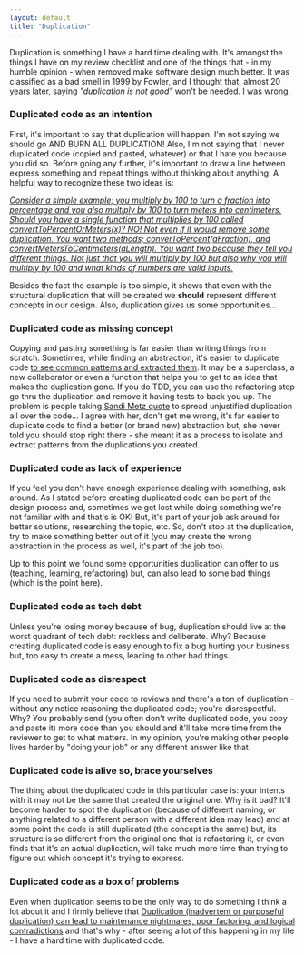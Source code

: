 ```yaml
---
layout: default
title: "Duplication"
---
```


Duplication is something I have a hard time dealing with. It's amongst the things I have on my review checklist and one of the things that - in my humble opinion - when removed make software design much better. It was classified as a bad smell in 1999 by Fowler, and I thought that, almost 20 years later, saying *"duplication is not good"* won't be needed. I was wrong.

### Duplicated code as an intention

First, it's important to say that duplication will happen. I'm not saying we should go AND BURN ALL DUPLICATION! Also, I'm not saying that I never duplicated code (copied and pasted, whatever) or that I hate you because you did so. Before going any further, it's important to draw a line between express something and repeat things without thinking about anything. A helpful way to recognize these two ideas is:

*[Consider a simple example; you multiply by 100 to turn a fraction into percentage and you also multiply by 100 to turn meters into centimeters. Should you have a single function that multiplies by 100 called convertToPercentOrMeters(x)? NO! Not even if it would remove some duplication. You want two methods; converToPercent(aFraction), and convertMetersToCentimeters(aLength). You want two because they tell you different things. Not just that you will multiply by 100 but also why you will multiply by 100 and what kinds of numbers are valid inputs.](http://www.extremeprogramming.org/rules/simple.html)*

Besides the fact the example is too simple, it shows that even with the structural duplication that will be created we **should** represent different concepts in our design. Also, duplication gives us some opportunities...

### Duplicated code as missing concept

Copying and pasting something is far easier than writing things from scratch. Sometimes, while finding an abstraction, it's easier to duplicate code [to see common patterns and extracted them](https://martinfowler.com/ieeeSoftware/repetition.pdf). It may be a superclass, a new collaborator or even a function that helps you to get to an idea that makes the duplication gone. If you do TDD, you can use the refactoring step go thru the duplication and remove it having tests to back you up. The problem is people taking [Sandi Metz quote](https://www.sandimetz.com/blog/2016/1/20/the-wrong-abstraction) to spread unjustified duplication all over the code... I agree with her, don't get me wrong, it's far easier to duplicate code to find a better (or brand new) abstraction but, she never told you should stop right there - she meant it as a process to isolate and extract patterns from the duplications you created.

### Duplicated code as lack of experience

If you feel you don't have enough experience dealing with something, ask around. As I stated before creating duplicated code can be part of the design process and, sometimes we get lost while doing something we're not familiar with and that's is OK! But, it's part of your job ask around for better solutions, researching the topic, etc. So, don't stop at the duplication, try to make something better out of it (you may create the wrong abstraction in the process as well, it's part of the job too).

Up to this point we found some opportunities duplication can offer to us (teaching, learning, refactoring) but, can also lead to some bad things (which is the point here).

### Duplicated code as tech debt

Unless you're losing money because of bug, duplication should live at the worst quadrant of tech debt: reckless and deliberate. Why? Because creating duplicated code is easy enough to fix a bug hurting your business but, too easy to create a mess, leading to other bad things...

### Duplicated code as disrespect

If you need to submit your code to reviews and there's a ton of duplication - without any notice reasoning the duplicated code; you're disrespectful. Why? You probably send (you often don't write duplicated code, you copy and paste it) more code than you should and it'll take more time from the reviewer to get to what matters. In my opinion, you're making other people lives harder by "doing your job" or any different answer like that.

### Duplicated code is alive so, brace yourselves

The thing about the duplicated code in this particular case is: your intents with it may not be the same that created the original one. Why is it bad? It'll  become harder to spot the duplication (because of different naming, or anything related to a different person with a different idea may lead) and at some point the code is still duplicated (the concept is the same) but, its structure is so different from the original one that is refactoring it, or even finds that it's an actual duplication, will take much more time than trying to figure out which concept it's trying to express.

### Duplicated code as a box of problems

Even when duplication seems to be the only way to do something I think a lot about it and I firmly believe that [Duplication (inadvertent or purposeful duplication) can lead to maintenance nightmares, poor factoring, and logical contradictions](http://wiki.c2.com/?DontRepeatYourself) and that's why - after seeing a lot of this happening in my life - I have a hard time with duplicated code.
